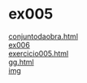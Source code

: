 # ex005 
<a href='https://gabrielryanft.github.io/learning/cursoemvideo/htmlecss/html/ex005/conjuntodaobra.html' target='_blank' rel='next'>conjuntodaobra.html</a><br/>
<a href='https://gabrielryanft.github.io/learning/cursoemvideo/htmlecss/html/ex005/ex006/' target='_blank' rel='next'>ex006</a><br/>
<a href='https://gabrielryanft.github.io/learning/cursoemvideo/htmlecss/html/ex005/exercicio005.html' target='_blank' rel='next'>exercicio005.html</a><br/>
<a href='https://gabrielryanft.github.io/learning/cursoemvideo/htmlecss/html/ex005/gg.html' target='_blank' rel='next'>gg.html</a><br/>
<a href='https://gabrielryanft.github.io/learning/cursoemvideo/htmlecss/html/ex005/img/' target='_blank' rel='next'>img</a><br/>
